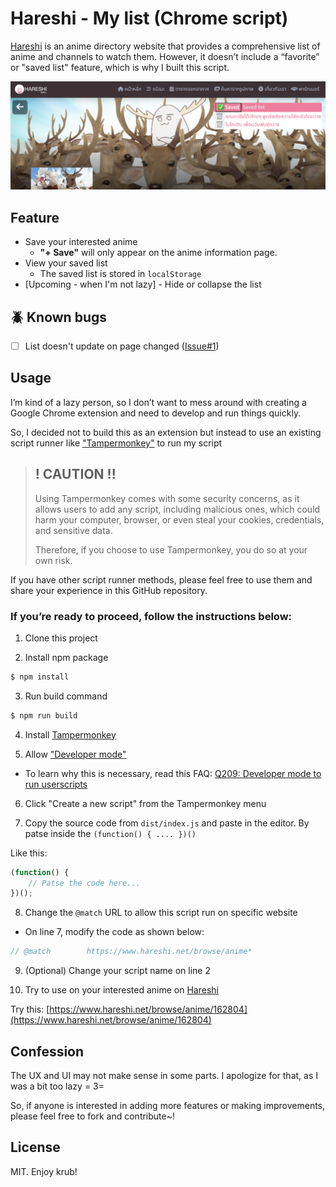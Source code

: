 # Hareshi - My list (Chrome script)

[Hareshi](https://www.hareshi.net/) is an anime directory website that provides a comprehensive list of anime and channels to watch them.
However, it doesn’t include a “favorite” or "saved list" feature, which is why I built this script.

![](/images/hero.png)

## Feature
- Save your interested anime
  - **"+ Save"** will only appear on the anime information page.
- View your saved list
  - The saved list is stored in `localStorage`
- [Upcoming - when I'm not lazy] - Hide or collapse the list

## 🪲 Known bugs
- [ ] List doesn't update on page changed ([Issue#1](https://github.com/antronic/hareshi-my-list/issues/1))

## Usage

I’m kind of a lazy person, so I don’t want to mess around with creating a Google Chrome extension and need to develop and run things quickly.

So, I decided not to build this as an extension but instead to use an existing script runner like ["Tampermonkey"](https://chromewebstore.google.com/detail/tampermonkey/dhdgffkkebhmkfjojejmpbldmpobfkfo) to run my script

> ## ! CAUTION !!
>
> Using Tampermonkey comes with some security concerns, as it allows users to add any script, including malicious ones, which could harm your computer, browser, or even steal your cookies, credentials, and sensitive data.
>
> Therefore, if you choose to use Tampermonkey, you do so at your own risk.

If you have other script runner methods, please feel free to use them and share your experience in this GitHub repository.

### If you’re ready to proceed, follow the instructions below:

1. Clone this project

2. Install npm package
```bash
$ npm install
```

3. Run build command
```bash
$ npm run build
```

4. Install [Tampermonkey](https://chromewebstore.google.com/detail/tampermonkey/dhdgffkkebhmkfjojejmpbldmpobfkfo)

5. Allow ["Developer mode"](chrome://extensions/)
- To learn why this is necessary, read this FAQ:
[Q209: Developer mode to run userscripts](https://www.tampermonkey.net/faq.php#Q209)

6. Click "Create a new script" from the Tampermonkey menu

7. Copy the source code from `dist/index.js` and paste in the editor.
By patse inside the `(function() { .... })()`

Like this:

```javascript
(function() {
    // Patse the code here...
})();
```

8. Change the `@match` URL to allow this script run on specific website

- On line 7, modify the code as shown below:
```javascript
// @match        https://www.hareshi.net/browse/anime*
```

9. (Optional) Change your script name on line 2

10. Try to use on your interested anime on [Hareshi](https://www.hareshi.net/browse/anime/)

Try this: [https://www.hareshi.net/browse/anime/162804](https://www.hareshi.net/browse/anime/162804)

## Confession
The UX and UI may not make sense in some parts. I apologize for that, as I was a bit too lazy = 3=

So, if anyone is interested in adding more features or making improvements, please feel free to fork and contribute~!

## License
MIT. Enjoy krub!